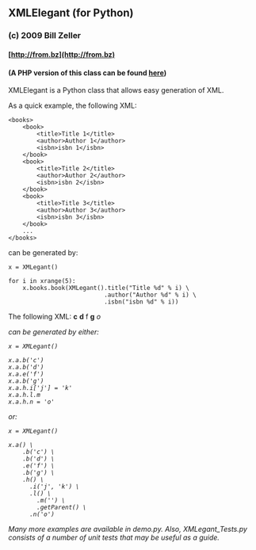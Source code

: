 ## XMLElegant (for Python)

### (c) 2009 Bill Zeller
#### [http://from.bz](http://from.bz)
#### (A PHP version of this class can be found [here](http://github.com/billzeller/xmlegant-for-php/tree/master))

XMLElegant is a Python class that allows easy generation of XML.

As a quick example, the following XML:

    <books>
        <book>
            <title>Title 1</title>
            <author>Author 1</author>
            <isbn>isbn 1</isbn>
        </book>
        <book>
            <title>Title 2</title>
            <author>Author 2</author>
            <isbn>isbn 2</isbn>
        </book>
        <book>
            <title>Title 3</title>
            <author>Author 3</author>
            <isbn>isbn 3</isbn>
        </book>
        ...
    </books>    

can be generated by:

    x = XMLegant()

    for i in xrange(5):
        x.books.book(XMLegant().title("Title %d" % i) \
                               .author("Author %d" % i) \
                               .isbn("isbn %d" % i))
    
The following XML:
    <a>
        <b>c</b>
        <b>d</b>
        <e>f</e>
        <b>g</b>
        <h>
            <i j="k"/>
            <l>
                <m/>
            </l>
            <n>o</n>
        </h>
    <a>

can be generated by either:

    x = XMLegant()

    x.a.b('c') 
    x.a.b('d')
    x.a.e('f')
    x.a.b('g')
    x.a.h.i['j'] = 'k'
    x.a.h.l.m
    x.a.h.n = 'o'


or:

    x = XMLegant()

    x.a() \
        .b('c') \
        .b('d') \
        .e('f') \
        .b('g') \
        .h() \
          .i('j', 'k') \
          .l() \
            .m('') \
            .getParent() \
          .n('o')

Many more examples are available in demo.py. Also, XMLegant_Tests.py consists of a number of unit tests that may be useful as a guide.

